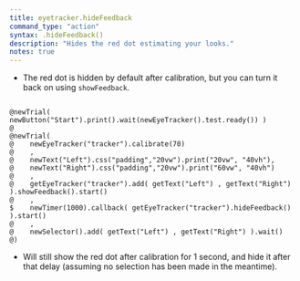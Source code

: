 ```yaml
---
title: eyetracker.hideFeedback
command_type: "action"
syntax: .hideFeedback()
description: "Hides the red dot estimating your looks."
notes: true
---
```


+ The red dot is hidden by default after calibration, but you can turn it back on using `showFeedback`.

<!--more-->

<pre><code class="language-diff-javascript diff-highlight try-data">
@newTrial( newButton("Start").print().wait(newEyeTracker().test.ready()) )
@
@newTrial(
@    newEyeTracker("tracker").calibrate(70)
@    ,
@    newText("Left").css("padding","20vw").print("20vw", "40vh"),
@    newText("Right").css("padding","20vw").print("60vw", "40vh")
@    ,
@    getEyeTracker("tracker").add( getText("Left") , getText("Right") ).showFeedback().start()
@    ,
$    newTimer(1000).callback( getEyeTracker("tracker").hideFeedback() ).start()
@    ,
@    newSelector().add( getText("Left") , getText("Right") ).wait()
@)
</code></pre>

+ Will still show the red dot after calibration for 1 second, and hide it after that delay (assuming no selection has been made in the meantime).		
